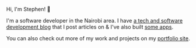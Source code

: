 Hi, I'm Stephen! 👋 

I'm a software developer in the Nairobi area. I have [a tech and software development blog](https://stephenmuchendu.dev/articles?q=) that I post articles on & I've also built [some apps](https://stephenmuchendu.dev/projects?q=).

You can also check out more of my work and projects on my [portfolio site]([https://stephenmuchendu.dev/]).
